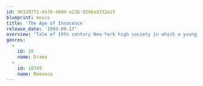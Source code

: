 ```yaml
---
id: 90320771-da70-488d-a23b-929bad332a15
blueprint: movie
title: 'The Age of Innocence'
release_date: '1993-09-17'
overview: "Tale of 19th century New York high society in which a young lawyer falls in love with a woman separated from her husband, while he is engaged to the woman's cousin."
genres:
  -
    id: 18
    name: Drama
  -
    id: 10749
    name: Romance
---
```

